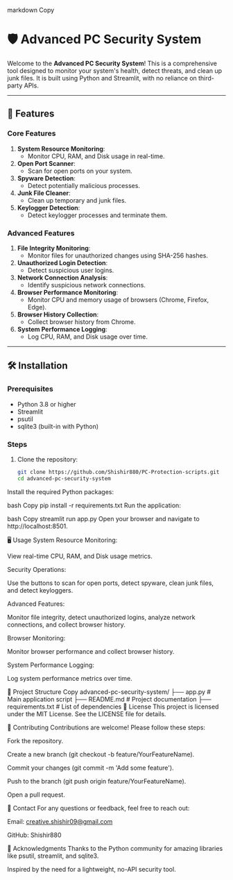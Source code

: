 markdown
Copy
# 🛡 Advanced PC Security System

Welcome to the **Advanced PC Security System**! This is a comprehensive tool designed to monitor your system's health, detect threats, and clean up junk files. It is built using Python and Streamlit, with no reliance on third-party APIs.

---

## 🚀 Features

### **Core Features**
1. **System Resource Monitoring**:
   - Monitor CPU, RAM, and Disk usage in real-time.
2. **Open Port Scanner**:
   - Scan for open ports on your system.
3. **Spyware Detection**:
   - Detect potentially malicious processes.
4. **Junk File Cleaner**:
   - Clean up temporary and junk files.
5. **Keylogger Detection**:
   - Detect keylogger processes and terminate them.

### **Advanced Features**
1. **File Integrity Monitoring**:
   - Monitor files for unauthorized changes using SHA-256 hashes.
2. **Unauthorized Login Detection**:
   - Detect suspicious user logins.
3. **Network Connection Analysis**:
   - Identify suspicious network connections.
4. **Browser Performance Monitoring**:
   - Monitor CPU and memory usage of browsers (Chrome, Firefox, Edge).
5. **Browser History Collection**:
   - Collect browser history from Chrome.
6. **System Performance Logging**:
   - Log CPU, RAM, and Disk usage over time.

---

## 🛠 Installation

### **Prerequisites**
- Python 3.8 or higher
- Streamlit
- psutil
- sqlite3 (built-in with Python)

### **Steps**
1. Clone the repository:
   ```bash
   git clone https://github.com/Shishir880/PC-Protection-scripts.git
   cd advanced-pc-security-system
Install the required Python packages:

bash
Copy
pip install -r requirements.txt
Run the application:

bash
Copy
streamlit run app.py
Open your browser and navigate to http://localhost:8501.

🖥 Usage
System Resource Monitoring:

View real-time CPU, RAM, and Disk usage metrics.

Security Operations:

Use the buttons to scan for open ports, detect spyware, clean junk files, and detect keyloggers.

Advanced Features:

Monitor file integrity, detect unauthorized logins, analyze network connections, and collect browser history.

Browser Monitoring:

Monitor browser performance and collect browser history.

System Performance Logging:

Log system performance metrics over time.

📂 Project Structure
Copy
advanced-pc-security-system/
├── app.py                  # Main application script
├── README.md               # Project documentation
├── requirements.txt        # List of dependencies
📜 License
This project is licensed under the MIT License. See the LICENSE file for details.

🤝 Contributing
Contributions are welcome! Please follow these steps:

Fork the repository.

Create a new branch (git checkout -b feature/YourFeatureName).

Commit your changes (git commit -m 'Add some feature').

Push to the branch (git push origin feature/YourFeatureName).

Open a pull request.

📧 Contact
For any questions or feedback, feel free to reach out:

Email: creative.shishir09@gmail.com

GitHub: Shishir880

🙏 Acknowledgments
Thanks to the Python community for amazing libraries like psutil, streamlit, and sqlite3.

Inspired by the need for a lightweight, no-API security tool.
